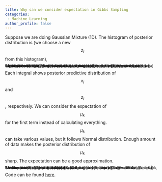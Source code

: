 ```yaml
---
title: Why can we consider expectation in Gibbs Sampling
categories:
 - Machine Learning
author_profile: false
---
```


Suppose we are doing Gaussian Mixture (1D). The histogram of posterior distribution is (we choose a new $$z_i$$ from this histogram),

<span style="font-size:0.8em; line-height:0%">
$$
\newcommand{\balpha}{\boldsymbol{\alpha}}
\newcommand{\bz}{\mathbf{z}}
\newcommand{\cN}{\mathcal{N}}
\newcommand{\bx}{\mathbf{x}}
\newcommand{\btheta}{\boldsymbol{\theta}}
\begin{align}
&\qquad \int p(x_i | z_i=k, \mu_k, \sigma^2) p(\mu_k | \bx^{\backslash i}, \bz^{\backslash i}, \mu_P, \sigma^2_P, \sigma^2) d\mu_k \int p(z_i =k|\btheta) p(\btheta | \bz^{\backslash i},\balpha) d\btheta \\
&= \cN(x_i | \mu_{\rm New}, \sigma^2) \cdot \frac{n_k^{\backslash i} + \alpha_k}{\sum_{k=1}^{K} n_k^{\backslash i} + \alpha_k}
\end{align}
$$
</span>

Each integral shows posterior predictive distribution of $$x_i$$ and $$z_i$$, respectively. We can consider the expectation of $$\mu_k$$ for the first term instead of calculating everything. $$\mu_k$$ can take various values, but it follows Normal distribution. Enough amount of data makes the posterior distribution of $$\mu_k$$ sharp. The expectation can be a good approximation.

<span style="font-size:0.8em; line-height:0%">
$$
\newcommand{\balpha}{\boldsymbol{\alpha}}
\newcommand{\bz}{\mathbf{z}}
\newcommand{\cN}{\mathcal{N}}
\newcommand{\bx}{\mathbf{x}}
\newcommand{\btheta}{\boldsymbol{\theta}}
\begin{align}
  &\qquad p(x_i | z_i=k, {\mu_k}, \sigma^2) \int  p(\mu_k | \bx^{\backslash i}, \bz^{\backslash i}, \mu_P, \sigma^2_P, \sigma^2) d\mu_k\\
  &= p(x_i | z_i=k, \overline{\mu_k}, \sigma^2)
\end{align}
$$
</span>


Code can be found [here](https://github.com/Shusei-E/Code_Tips/tree/master/Algorithm/MCMC/Gibbs_Sampling/GMM1D).
